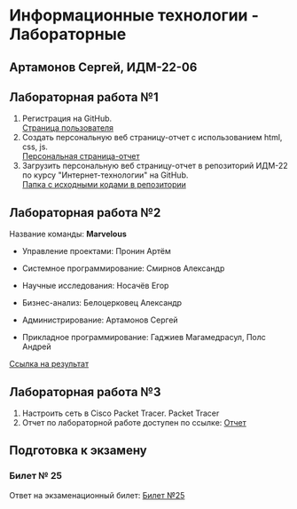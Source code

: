 # Информационные технологии - Лабораторные

## Артамонов Сергей, ИДМ-22-06

## Лабораторная работа №1

1.  Регистрация на GitHub.\
[Страница пользователя](https://github.com/Artam0noff)
2.  Создать персональную веб страницу-отчет с использованием html, css, js.\
[Персональная страница-отчет](https://artam0noff.github.io/IT/)
3.  Загрузить персональную веб страницу-отчет в репозиторий ИДМ-22 по курсу "Интернет-технологии" на GitHub.\
[Папка с исходными кодами в репозитории](https://github.com/Artam0noff/IT)

## Лабораторная работа №2

Название команды: **Marvelous**

* Управление проектами: Пронин Артём

* Системное программирование: Смирнов Александр

* Научные исследования: Носачёв Егор

* Бизнес-анализ: Белоцерковец Александр

* Администрирование: Артамонов Сергей

* Прикладное программирование: Гаджиев Магамедрасул, Полс Андрей

[Ссылка на результат](https://github.com/mgcolossus/inet-2022-group-project)

## Лабораторная работа №3

1.  Настроить сеть в Сisco Packet Tracer. Packet Tracer
2.  Отчет по лабораторной работе доступен по ссылке: [Отчет](https://docs.google.com/document/d/1Bi204AL9QzH53w6ydfNAMT1NCw6ssPA8qk3XYe05WAc/edit)

## Подготовка к экзамену
### Билет № 25

Ответ на экзаменационный билет: [Билет №25](https://github.com/stankin/inet-2022/wiki/exam25)
